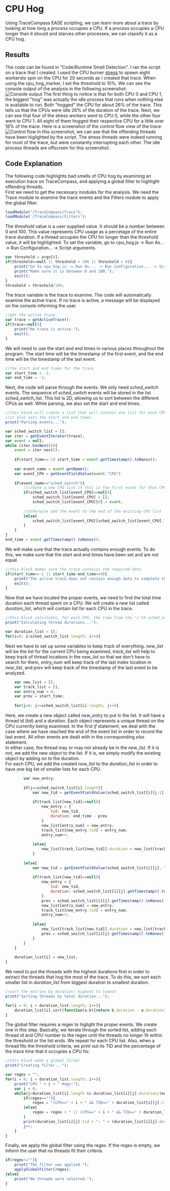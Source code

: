 # CPU Hog
Using TraceCompass EASE scripting, we can learn more about a trace by looking at how long a process occupies a CPU. If a process occupies a CPU longer than it should and starves other processes, we can classify it as a CPU hog.

## Results
The code can be found in "Code/Runtime Smell Detection". I ran the script on a trace that I created. I used the CPU burner [stress](https://www.tecmint.com/linux-cpu-load-stress-test-with-stress-ng-tool/) to spawn eight workersto spin on the CPU for 20 seconds as I created that trace. When using the cpu_hog_marker, I set the threshold to 10%. We can see the console output of the analysis in the following screenshot:
![Console output](Screenshots/05-15_Console.png?raw=true)
The first thing to notice is that for both CPU 0 and CPU 1, the biggest "hog" was actually the idle process that runs when nothing else is available to run. Both "hogged" the CPU for about 26% of the trace. This tells us that the CPUs were idle 26% of the duration of the trace. Next, we can see that four of the stress workers went to CPU 0, while the other four went to CPU 1. All eight of them hogged their respective CPU for a little over 18% of the trace. Here is a screenshot of the control flow view of the trace:
![Control flow](Screenshots/05-15_Control_Flow.png?raw=true)
In this screenshot, we can see that the offending threads have been higlighted by the script. The stress threads were indeed running for most of the trace, but were constantly interrupting each other. The idle process threads are offscreen for this screenshot.

## Code Explanation
The following code highlights bad smells of CPU hog by examining an execution trace on TraceCompass, and applying a global filter to highlight offending threads.
<br />
First we need to get the necessary modules for the analysis. We need the Trace module to examine the trace events and the Filters module to apply the global filter.
```javascript
loadModule("/TraceCompass/Trace");
loadModule('/TraceCompass/Filters');
```

The *threshold* value is a user supplied value. It should be a number between 0 and 100. This value represents CPU usage as a percetage of the entire trace duration. If a thread occupies the CPU for longer than the threshold value, it will be highlighted. To set the variable, go to cpu_hog.js -> Run As... -> Run Configuration... -> Script arguments.
```javascript
var threshold = argv[0];
if(threshold==null || threshold > 100 || threshold < 0){
	print("Go to cpu_hog.js -> Run As... -> Run Configuration... -> Script arguments and enter your desired threshold value (%) as the first parameter.")
	print("Make sure it is between 0 and 100.");
	exit();
}
threshold = threshold/100;
```

The *trace* variable is the trace to examine. The code will automatically examine the active trace. If no trace is active, a message will be displayed on the console informing the user.
```javascript
//get the active trace
var trace = getActiveTrace();
if(trace==null){
	print("No trace is active.");
	exit();
}
```

We will need to use the start and end times in various places throughout the program. The start time will be the timestamp of the first event, and the end time will be the timestamp of the last event.
```javascript
//the start and end times for the trace
var start_time = -1;
var end_time = -1;
```

Next, the code will parse through the events. We only need *sched_switch* events. The sequence of *sched_switch* events will be stored in the list *sched_switch_list*. This list is 2D, allowing us to sort between the different CPUs as well. While parsing, we also set the start and end times.
```javascript
//this block will create a list that will contain one list for each CPU of the "sched_switch" events
//it also sets the start and end times
print("Parsing events...");

var sched_switch_list = [];
var iter = getEventIterator(trace);
var event = null;
while (iter.hasNext()){
	event = iter.next();
	
	if(start_time==-1) start_time = event.getTimestamp().toNanos();
	
	var event_name = event.getName();
	var event_CPU = getEventFieldValue(event,"CPU")
	
	if(event_name=="sched_switch"){
		//create a new CPU list if this is the first event for that CPU
		if(sched_switch_list[event_CPU]==null){
			sched_switch_list[event_CPU] = [];
			sched_switch_list[event_CPU][0] = event;
			
		//otherwise add the event to the end of the existing CPU list
		}else{
			sched_switch_list[event_CPU][sched_switch_list[event_CPU].length] = event;
		}
	}
}
end_time = event.getTimestamp().toNanos();
```

We will make sure that the trace actually contains enough events. To do this, we make sure that the start and end times have been set and are not equal.
```javascript
//this block makes sure the trace contains the required data
if(start_time==-1 || start_time-end_time>=0){
	print("The active trace does not contain enough data to complete the analysis.");
	exit();
}
```

Now that we have located the proper events, we need to find the total time duration each thread spent on a CPU. We will create a new list called *duration_list*, which will contain list for each CPU in the trace.
```javascript
//this block calculates, for each CPU, the time from the 'i'th sched_switch event to the 'i+1'th and matches that time with the corresponding thread id
print("Calculating thread durations...");

var duration_list = [];
for(i=0; i<sched_switch_list.length; i++){
```

Next we have to set up some variables to keep track of everything. *new_list* will be the list for the current CPU being examined, *track_list* will help to keep track of thread locations in the *new_list* so that we don't have to search for them, *entry_num* will keep track of the last index location in *new_list*, and *prev* will keep track of the timestamp of the last event to be analyzed.
```javascript
	var new_list = [];
	var track_list = [];
	var entry_num = 0;
	var prev = start_time;
	
	for(j=0; j<=sched_switch_list[i].length; j++){
```

Here, we create a new object called *new_entry* to put in the list. It will have a thread id (*tid*) and a *duration*. Each object represents a unique thread on the CPU currently being examined. In the first *if* statement, we deal with the case where we have reached the end of the event list in order to record the last event. All other events are dealt with in the corresponding *else* statement. <br />
In either case, the thread may or may not already be in the *new_list*. If it is not, we add the new object to the list. If it is, we simply modify the existing object by adding on to the duration. <br />
For each CPU, we add the created *new_list* to the *duration_list* in order to have one big list of smaller lists for each CPU.
```javascript
		var new_entry;
	
		if(j==sched_switch_list[i].length){
			var new_tid = getEventFieldValue(sched_switch_list[i][j-1], "next_tid");
			
			if(track_list[new_tid]==null){
				new_entry = {
					tid: new_tid,
					duration: end_time - prev
				}
				new_list[entry_num] = new_entry;
				track_list[new_entry.tid] = entry_num;
				entry_num++;
				
			}else{
				new_list[track_list[new_tid]].duration = new_list[track_list[new_tid]].duration + (end_time - prev);
			}
			
		}else{
			var new_tid = getEventFieldValue(sched_switch_list[i][j], "prev_tid");
		
			if(track_list[new_tid]==null){
				new_entry = {
					tid: new_tid,
					duration: sched_switch_list[i][j].getTimestamp().toNanos() - prev
				}
				prev = sched_switch_list[i][j].getTimestamp().toNanos();
				new_list[entry_num] = new_entry;
				track_list[new_entry.tid] = entry_num;
				entry_num++;
				
			}else{
				new_list[track_list[new_tid]].duration = new_list[track_list[new_tid]].duration + (sched_switch_list[i][j].getTimestamp().toNanos() - prev);
				prev = sched_switch_list[i][j].getTimestamp().toNanos();
			}
		}
	}
	
	duration_list[i] = new_list;
}
```

We need to put the threads with the highest durations first in order to extract the threads that hog the most of the trace. To do this, we sort each smaller list in *duration_list* from biggest duration to smallest duration.
```javascript
//sort the entries by duration: highest to lowest
print("Sorting threads by total duration...");

for(i = 0; i < duration_list.length; i++){
	duration_list[i].sort(function(a,b){return b.duration - a.duration});
}
```

The global filter requires a regex to higlight the proper events. We create one in this step. Basically, we iterate through the sorted list, adding each thread id and CPU number to the regex until the threads no longer fit within the threshold or the list ends. We repeat for each CPU list. Also, when a thread fits the threshold criteria, we print out its TID and the percentage of the trace time that it occupies a CPU for.
```javascript
//this block adds a global filter
print("Creating filter...");

var regex = "";
for(i = 0; i < duration_list.length; i++){
	print("CPU " + i + " Hogs:");
	var j = 0;
	while(j<duration_list[i].length && duration_list[i][j].duration/(end_time-start_time) >= threshold){
		if(regex==""){
			regex = "(CPU==" + i + " && TID==" + duration_list[i][j].tid + ")";
		}else{
			regex = regex + " || (CPU==" + i + " && TID==" + duration_list[i][j].tid + ")";
		}
		print(duration_list[i][j].tid + ": " + (duration_list[i][j].duration/(end_time-start_time))*100 + "%");
		j++;
	}
}
```

Finally, we apply the global filter using the regex. If the regex is empty, we inform the user that no threads fit their criteria.
```javascript
if(regex!=""){
	print("The filter was applied.");
	applyGlobalFilter(regex);
}else{
	print("No threads were selected.");
}
```
